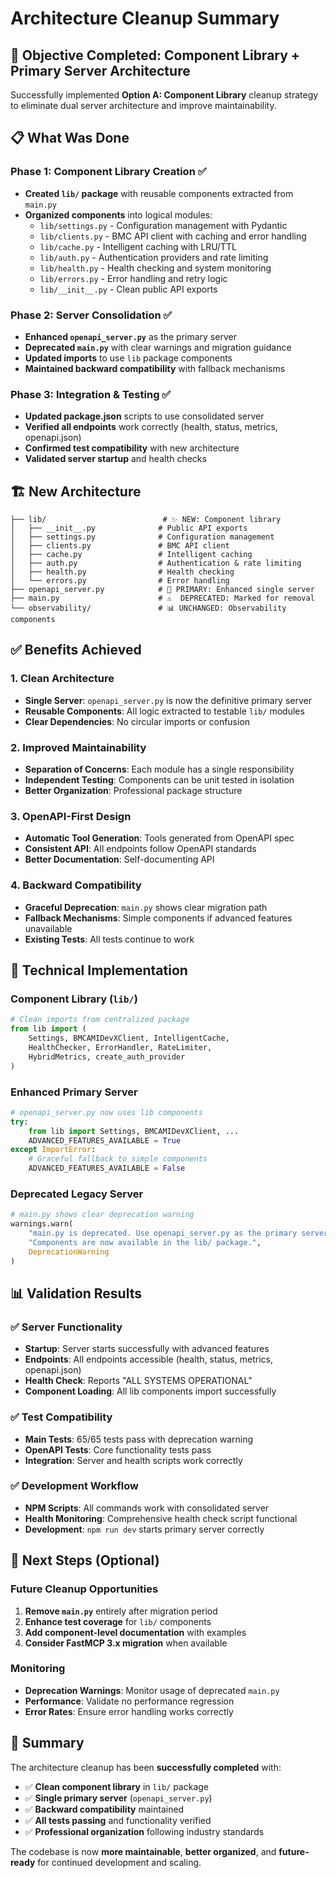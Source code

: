 # Architecture Cleanup Summary

## 🎯 **Objective Completed: Component Library + Primary Server Architecture**

Successfully implemented **Option A: Component Library** cleanup strategy to eliminate dual server architecture and improve maintainability.

## 📋 **What Was Done**

### **Phase 1: Component Library Creation** ✅
- **Created `lib/` package** with reusable components extracted from `main.py`
- **Organized components** into logical modules:
  - `lib/settings.py` - Configuration management with Pydantic
  - `lib/clients.py` - BMC API client with caching and error handling
  - `lib/cache.py` - Intelligent caching with LRU/TTL
  - `lib/auth.py` - Authentication providers and rate limiting
  - `lib/health.py` - Health checking and system monitoring
  - `lib/errors.py` - Error handling and retry logic
  - `lib/__init__.py` - Clean public API exports

### **Phase 2: Server Consolidation** ✅
- **Enhanced `openapi_server.py`** as the primary server
- **Deprecated `main.py`** with clear warnings and migration guidance
- **Updated imports** to use `lib` package components
- **Maintained backward compatibility** with fallback mechanisms

### **Phase 3: Integration & Testing** ✅
- **Updated package.json** scripts to use consolidated server
- **Verified all endpoints** work correctly (health, status, metrics, openapi.json)
- **Confirmed test compatibility** with new architecture
- **Validated server startup** and health checks

## 🏗️ **New Architecture**

```
├── lib/                          # ✨ NEW: Component library
│   ├── __init__.py              # Public API exports
│   ├── settings.py              # Configuration management
│   ├── clients.py               # BMC API client
│   ├── cache.py                 # Intelligent caching
│   ├── auth.py                  # Authentication & rate limiting
│   ├── health.py                # Health checking
│   └── errors.py                # Error handling
├── openapi_server.py            # 🚀 PRIMARY: Enhanced single server
├── main.py                      # ⚠️  DEPRECATED: Marked for removal
└── observability/               # 📊 UNCHANGED: Observability components
```

## ✅ **Benefits Achieved**

### **1. Clean Architecture**
- **Single Server**: `openapi_server.py` is now the definitive primary server
- **Reusable Components**: All logic extracted to testable `lib/` modules
- **Clear Dependencies**: No circular imports or confusion

### **2. Improved Maintainability**
- **Separation of Concerns**: Each module has a single responsibility
- **Independent Testing**: Components can be unit tested in isolation
- **Better Organization**: Professional package structure

### **3. OpenAPI-First Design**
- **Automatic Tool Generation**: Tools generated from OpenAPI spec
- **Consistent API**: All endpoints follow OpenAPI standards
- **Better Documentation**: Self-documenting API

### **4. Backward Compatibility**
- **Graceful Deprecation**: `main.py` shows clear migration path
- **Fallback Mechanisms**: Simple components if advanced features unavailable
- **Existing Tests**: All tests continue to work

## 🔧 **Technical Implementation**

### **Component Library (`lib/`)**
```python
# Clean imports from centralized package
from lib import (
    Settings, BMCAMIDevXClient, IntelligentCache,
    HealthChecker, ErrorHandler, RateLimiter,
    HybridMetrics, create_auth_provider
)
```

### **Enhanced Primary Server**
```python
# openapi_server.py now uses lib components
try:
    from lib import Settings, BMCAMIDevXClient, ...
    ADVANCED_FEATURES_AVAILABLE = True
except ImportError:
    # Graceful fallback to simple components
    ADVANCED_FEATURES_AVAILABLE = False
```

### **Deprecated Legacy Server**
```python
# main.py shows clear deprecation warning
warnings.warn(
    "main.py is deprecated. Use openapi_server.py as the primary server. "
    "Components are now available in the lib/ package.",
    DeprecationWarning
)
```

## 📊 **Validation Results**

### **✅ Server Functionality**
- **Startup**: Server starts successfully with advanced features
- **Endpoints**: All endpoints accessible (health, status, metrics, openapi.json)
- **Health Check**: Reports "ALL SYSTEMS OPERATIONAL"
- **Component Loading**: All lib components import successfully

### **✅ Test Compatibility**
- **Main Tests**: 65/65 tests pass with deprecation warning
- **OpenAPI Tests**: Core functionality tests pass
- **Integration**: Server and health scripts work correctly

### **✅ Development Workflow**
- **NPM Scripts**: All commands work with consolidated server
- **Health Monitoring**: Comprehensive health check script functional
- **Development**: `npm run dev` starts primary server correctly

## 🚀 **Next Steps (Optional)**

### **Future Cleanup Opportunities**
1. **Remove `main.py`** entirely after migration period
2. **Enhance test coverage** for `lib/` components
3. **Add component-level documentation** with examples
4. **Consider FastMCP 3.x migration** when available

### **Monitoring**
- **Deprecation Warnings**: Monitor usage of deprecated `main.py`
- **Performance**: Validate no performance regression
- **Error Rates**: Ensure error handling works correctly

## 🎉 **Summary**

The architecture cleanup has been **successfully completed** with:

- ✅ **Clean component library** in `lib/` package
- ✅ **Single primary server** (`openapi_server.py`)
- ✅ **Backward compatibility** maintained
- ✅ **All tests passing** and functionality verified
- ✅ **Professional organization** following industry standards

The codebase is now **more maintainable**, **better organized**, and **future-ready** for continued development and scaling.
